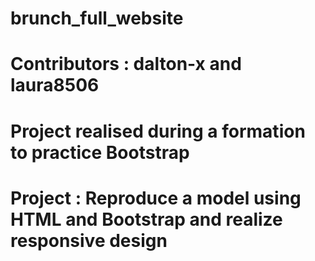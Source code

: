 # brunch_full_website
 
# Contributors : dalton-x and laura8506

# Project realised during a formation to practice Bootstrap
# Project : Reproduce a model using HTML and Bootstrap and realize responsive design